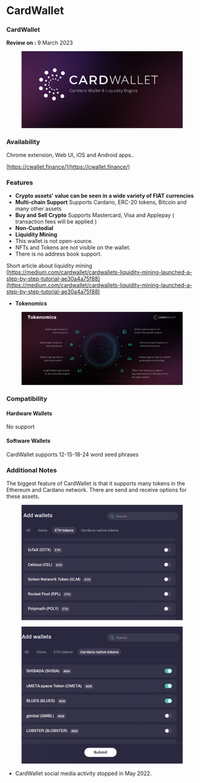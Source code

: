 # CardWallet

### CardWallet

**Review on :** 9 March 2023

<figure><img src="../../.gitbook/assets/Pasted image 20221013121650.png" alt=""><figcaption></figcaption></figure>

### Availability

Chrome extension, Web UI, iOS and Android apps..

[https://cwallet.finance/](https://cwallet.finance/)

### Features

* **Crypto assets' value can be seen in a wide variety of FIAT currencies**
* **Multi-chain Support** Supports Cardano, ERC-20 tokens, Bitcoin and many other assets
* **Buy and Sell Crypto** Supports Mastercard, Visa and Applepay ( transaction fees will be applied )
* **Non-Custodial**
* **Liquidity Mining**
* This wallet is not open-source.
* NFTs and Tokens are not visible on the wallet.
* There is no address book support.

Short article about liquidity mining [https://medium.com/cardwallet/cardwallets-liquidity-mining-launched-a-step-by-step-tutorial-ae30a4a75f88](https://medium.com/cardwallet/cardwallets-liquidity-mining-launched-a-step-by-step-tutorial-ae30a4a75f88)

* **Tokenomics**

<figure><img src="../../.gitbook/assets/Pasted image 20221013133736.png" alt=""><figcaption></figcaption></figure>

### Compatibility

#### Hardware Wallets

No support

#### Software Wallets

CardWallet supports 12-15-18-24 word seed phrases

### Additional Notes

The biggest feature of CardWallet is that it supports many tokens in the Ethereum and Cardano network. There are send and receive options for these assets.

<figure><img src="../../.gitbook/assets/Pasted image 20221013140518.png" alt=""><figcaption></figcaption></figure>

<figure><img src="../../.gitbook/assets/Pasted image 20221013140555.png" alt=""><figcaption></figcaption></figure>

* CardWallet social media activity stopped in May 2022.
